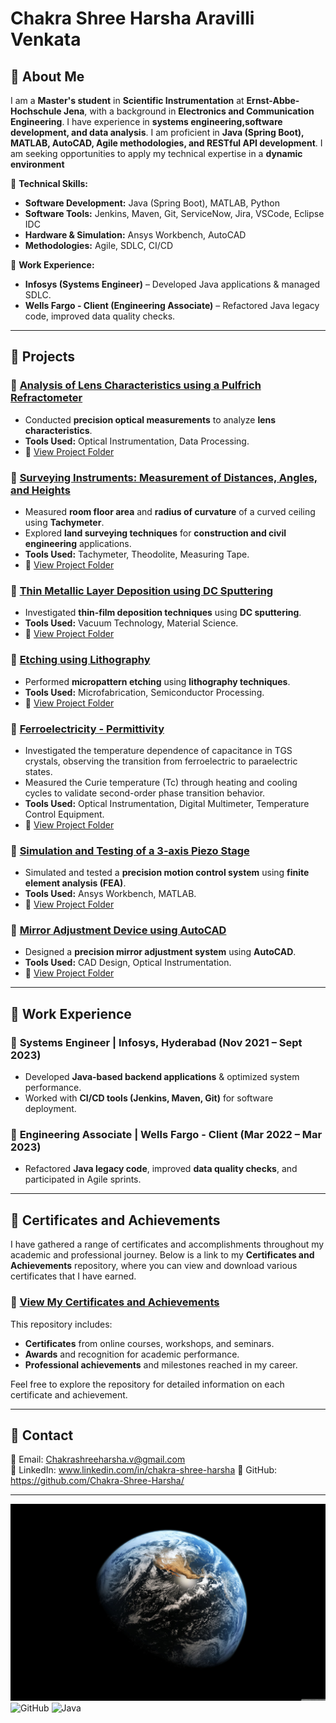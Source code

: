 # Chakra Shree Harsha Aravilli Venkata  

## 🔹 About Me  
I am a **Master's student** in **Scientific Instrumentation** at **Ernst-Abbe-Hochschule Jena**, with a background in **Electronics and Communication Engineering**. I have experience in **systems engineering,software development, and data analysis**. I am proficient in **Java (Spring Boot), MATLAB, AutoCAD, Agile methodologies, and RESTful API development**. I am seeking opportunities to apply my technical expertise in a **dynamic environment**  

🚀 **Technical Skills:**  
- **Software Development:** Java (Spring Boot), MATLAB, Python  
- **Software Tools:** Jenkins, Maven, Git, ServiceNow, Jira, VSCode, Eclipse IDC 
- **Hardware & Simulation:** Ansys Workbench, AutoCAD  
- **Methodologies:** Agile, SDLC, CI/CD  

💼 **Work Experience:**  
- **Infosys (Systems Engineer)** – Developed Java applications & managed SDLC.  
- **Wells Fargo - Client (Engineering Associate)** – Refactored Java legacy code, improved data quality checks.  

---

## 📂 Projects  

### 🔹 [Analysis of Lens Characteristics using a Pulfrich Refractometer](lens-analysis/README.md)  
- Conducted **precision optical measurements** to analyze **lens characteristics**.  
- **Tools Used:** Optical Instrumentation, Data Processing.  
- 📂 [View Project Folder](lens-analysis/)

### 🔹 [Surveying Instruments: Measurement of Distances, Angles, and Heights](surveying-instruments/README.md)  
- Measured **room floor area** and **radius of curvature** of a curved ceiling using **Tachymeter**.  
- Explored **land surveying techniques** for **construction and civil engineering** applications.  
- **Tools Used:** Tachymeter, Theodolite, Measuring Tape.  
- 📂 [View Project Folder](surveying-instruments/) 

### 🔹 [Thin Metallic Layer Deposition using DC Sputtering](dc-sputtering/README.md)  
- Investigated **thin-film deposition techniques** using **DC sputtering**.  
- **Tools Used:** Vacuum Technology, Material Science.  
- 📂 [View Project Folder](dc-sputtering/)  

### 🔹 [Etching using Lithography](etching-lithography/README.md)  
- Performed **micropattern etching** using **lithography techniques**.  
- **Tools Used:** Microfabrication, Semiconductor Processing.  
- 📂 [View Project Folder](etching-lithography/)

### 🔹 [Ferroelectricity - Permittivity](ferroelectricity-permittivity/README.md)  
- Investigated the temperature dependence of capacitance in TGS crystals, observing the transition from ferroelectric to paraelectric states.
- Measured the Curie temperature (Tc) through heating and cooling cycles to validate second-order phase transition behavior.
- **Tools Used:** Optical Instrumentation, Digital Multimeter, Temperature Control Equipment.
- 📂 [View Project Folder](ferroelectricity-permittivity/)

### 🔹 [Simulation and Testing of a 3-axis Piezo Stage](3-axis-piezo-stage/README.md)  
- Simulated and tested a **precision motion control system** using **finite element analysis (FEA)**.  
- **Tools Used:** Ansys Workbench, MATLAB.  
- 📂 [View Project Folder](3-axis-piezo-stage/)  

### 🔹 [Mirror Adjustment Device using AutoCAD](mirror-adjustment-device/README.md)  
- Designed a **precision mirror adjustment system** using **AutoCAD**.  
- **Tools Used:** CAD Design, Optical Instrumentation.  
- 📂 [View Project Folder](mirror-adjustment-device/)

---

## 🚀 Work Experience  

### 🔹 **Systems Engineer** | Infosys, Hyderabad (Nov 2021 – Sept 2023)  
- Developed **Java-based backend applications** & optimized system performance.  
- Worked with **CI/CD tools (Jenkins, Maven, Git)** for software deployment.  

### 🔹 **Engineering Associate** | Wells Fargo - Client (Mar 2022 – Mar 2023)  
- Refactored **Java legacy code**, improved **data quality checks**, and participated in Agile sprints.  

---

## 📜 Certificates and Achievements

I have gathered a range of certificates and accomplishments throughout my academic and professional journey. Below is a link to my **Certificates and Achievements** repository, where you can view and download various certificates that I have earned.

### 🔹 [View My Certificates and Achievements](https://github.com/Chakra-Shree-Harsha/certificates-achievements)

This repository includes:
- **Certificates** from online courses, workshops, and seminars.
- **Awards** and recognition for academic performance.
- **Professional achievements** and milestones reached in my career.

Feel free to explore the repository for detailed information on each certificate and achievement.

---

## 🔗 Contact  
📧 Email: Chakrashreeharsha.v@gmail.com  
🔗 LinkedIn: www.linkedin.com/in/chakra-shree-harsha 
🔗 GitHub: https://github.com/Chakra-Shree-Harsha/

---

![Banner](https://github.com/Chakra-Shree-Harsha/Portfolio/blob/test/uwp1361917.jpeg)
![GitHub](https://img.shields.io/badge/GitHub-Profile-blue?logo=github)
![Java](https://img.shields.io/badge/Java-SpringBoot-orange?logo=java)
